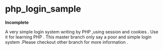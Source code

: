 # php_login_sample

**Incomplete**

A very simple login system writing by PHP ,using session and cookies . Use it for learning PHP .
This master branch only say a poor and simple login system .Please checkout other branch for more information .
